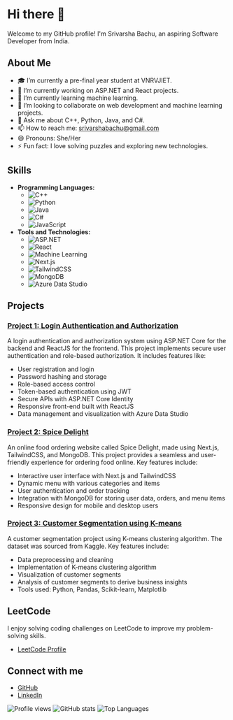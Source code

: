 # Hi there 👋

Welcome to my GitHub profile! I'm Srivarsha Bachu, an aspiring Software Developer from India.

## About Me

- 🎓 I’m currently a pre-final year student at VNRVJIET.
- 🔭 I’m currently working on ASP.NET and React projects.
- 🌱 I’m currently learning machine learning.
- 👯 I’m looking to collaborate on web development and machine learning projects.
- 💬 Ask me about C++, Python, Java, and C#.
- 📫 How to reach me: srivarshabachu@gmail.com
- 😄 Pronouns: She/Her
- ⚡ Fun fact: I love solving puzzles and exploring new technologies.

## Skills

- **Programming Languages:**
  - ![C++](https://img.shields.io/badge/-C++-00599C?logo=c%2B%2B&logoColor=white)
  - ![Python](https://img.shields.io/badge/-Python-3776AB?logo=python&logoColor=white)
  - ![Java](https://img.shields.io/badge/-Java-007396?logo=java&logoColor=white)
  - ![C#](https://img.shields.io/badge/-C%23-239120?logo=c-sharp&logoColor=white)
  - ![JavaScript](https://img.shields.io/badge/-JavaScript-F7DF1E?logo=javascript&logoColor=black)
- **Tools and Technologies:**
  - ![ASP.NET](https://img.shields.io/badge/-ASP.NET-512BD4?logo=.net&logoColor=white)
  - ![React](https://img.shields.io/badge/-React-61DAFB?logo=react&logoColor=black)
  - ![Machine Learning](https://img.shields.io/badge/-Machine%20Learning-34A853?logo=google&logoColor=white)
  - ![Next.js](https://img.shields.io/badge/-Next.js-000000?logo=next.js&logoColor=white)
  - ![TailwindCSS](https://img.shields.io/badge/-TailwindCSS-38B2AC?logo=tailwind-css&logoColor=white)
  - ![MongoDB](https://img.shields.io/badge/-MongoDB-47A248?logo=mongodb&logoColor=white)
  - ![Azure Data Studio](https://img.shields.io/badge/-Azure%20Data%20Studio-0078D4?logo=microsoft-azure&logoColor=white)

## Projects

### [Project 1: Login Authentication and Authorization](https://github.com/srivarshabachu/Authentication)
A login authentication and authorization system using ASP.NET Core for the backend and ReactJS for the frontend. This project implements secure user authentication and role-based authorization. It includes features like:
- User registration and login
- Password hashing and storage
- Role-based access control
- Token-based authentication using JWT
- Secure APIs with ASP.NET Core Identity
- Responsive front-end built with ReactJS
- Data management and visualization with Azure Data Studio

### [Project 2: Spice Delight](https://github.com/srivarshabachu/spicedelight)
An online food ordering website called Spice Delight, made using Next.js, TailwindCSS, and MongoDB. This project provides a seamless and user-friendly experience for ordering food online. Key features include:
- Interactive user interface with Next.js and TailwindCSS
- Dynamic menu with various categories and items
- User authentication and order tracking
- Integration with MongoDB for storing user data, orders, and menu items
- Responsive design for mobile and desktop users

### [Project 3: Customer Segmentation using K-means](https://github.com/srivarsha/customer-segmentation)
A customer segmentation project using K-means clustering algorithm. The dataset was sourced from Kaggle. Key features include:
- Data preprocessing and cleaning
- Implementation of K-means clustering algorithm
- Visualization of customer segments
- Analysis of customer segments to derive business insights
- Tools used: Python, Pandas, Scikit-learn, Matplotlib
## LeetCode

I enjoy solving coding challenges on LeetCode to improve my problem-solving skills. 
- [LeetCode Profile](https://leetcode.com/u/srivarsha789/)


## Connect with me
- [GitHub](https://github.com/srivarshabachu)
- [LinkedIn](https://www.linkedin.com/in/srivarsha-bachu-b0902823a/)

![Profile views](https://komarev.com/ghpvc/?username=srivarshabachu&color=blue)
![GitHub stats](https://github-readme-stats.vercel.app/api?username=srivarshabachu&show_icons=true&theme=radical)
![Top Languages](https://github-readme-stats.vercel.app/api/top-langs/?username=srivarshabachu&layout=compact&theme=radical)

